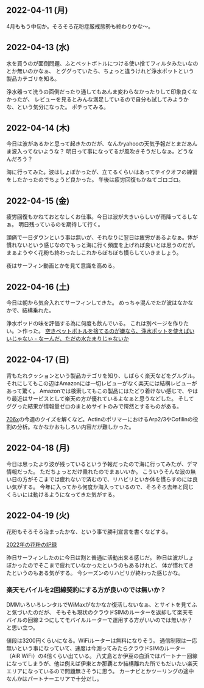 ## 2022-04-11 (月)

4月ももう中旬か。そろそろ花粉症厳戒態勢も終わりかな〜。

## 2022-04-13 (水)

水を買うのが面倒問題、ふとペットボトルにつける使い捨てフィルタみたいなのとか無いのかなぁ、
とググっていたら、ちょっと違うけれど浄水ポットという製品カテゴリを知る。

浄水器って洗うの面倒だったり通してもあんま変わらなかったりして印象良くなかったが、
レビューを見るとみんな満足しているので自分も試してみようかな、という気分になった。
ポチってみる。

## 2022-04-14 (木)

今日は波があるかと思って起きたのだが、なんかyahooの天気予報だとまだあんま波入ってないような？
明日って事になってるが風吹きそうだしなぁ。どうなんだろう？

海に行ってみた。波はしょぼかったが、立てるくらいはあってテイクオフの練習をしたかったのでちょうど良かった。
午後は疲労回復もかねてゴロゴロ。

## 2022-04-15 (金)

疲労回復もかねておとなしくお仕事。今日は波が大きいらしいが雨降ってるしなぁ。
明日残っているのを期待して行く。

頭痛で一日ダウンという事は無いが、それなりに翌日は疲労があるよなぁ。体が慣れないという感じなのでもっと海に行く頻度を上げれば良いとは思うのだが。
まぁようやく花粉も終わったしこれからぼちぼち慣らしていきましょう。

夜はサーフィン動画とかを見て意識を高める。

## 2022-04-16 (土)

今日は朝から気合入れてサーフィンしてきた。
めっちゃ混んでたが波はなかなかで、結構乗れた。

浄水ポッドの味を評価する為に何度も飲んでいる。
これは別ページを作りたい。＞作った。 [空きペットボトルを捨てるのが嫌なら、浄水ポットを使えばいいじゃない - なーんだ、ただの水たまりじゃないか](https://karino2.github.io/2022/04/16/purify_pot.html)

## 2022-04-17 (日)

背もたれクッションという製品カテゴリを知り、しばらく楽天などをグルグル。
それにしてもこの辺はAmazonには一切レビューがなく楽天には結構レビューがあって驚く。
Amazonでは検索してもこの製品にはたどり着けない感じで、やはり最近はサービスとして楽天の方が優れているよなぁと思うなどした。
そしてググった結果が情報量ゼロのまとめサイトのみで愕然とするものがある。

[706x](706x.md)の今週のクイズを解くなど。ActinのポリマーにおけるArp2/3やCofilinの役割の分析。なかなかおもしろい内容だが難しかった。

## 2022-04-18 (月)

今日は思ったより波が残っているという予報だったので海に行ってみたが、デマ情報だった。
ただちょっとだけ乗れたのでまぁいいか。
こういうそんな波の無い日の方がそこまでは疲れないで済むので、リハビリといか体を慣らすのには良い気がする。
今年に入ってから何度か海入っているので、そろそろ去年と同じくらいには動けるようになってきた気がする。

## 2022-04-19 (火)

花粉もそろそろ治まったかな、という事で勝利宣言を書くなどする。

[2022年の花粉の記録](2022年の花粉の記録.md)

昨日サーフィンしたのに今日は割と普通に活動出来る感じだ。
昨日は波がしょぼかったのでそこまで疲れていなかったというのもあるけれど、
体が慣れてきたというのもある気がする。
今シーズンのリハビリが終わった感じかな。

### 楽天モバイルを2回線契約にする方が良いのでは無いか？

DMMいろいろレンタルでWiMaxがなかなか復活しないなぁ、とサイトを見てふと気づいたのだが、
そもそも現状のクラウドSIMのルーターを返却して楽天モバイルの回線２つにしてモバイルルーターで運用する方がいいのでは無いか？
と思い立つ。

値段は3200円くらいになる。WiFiルーターは無料になりそう。
通信制限は一応無いという事になっていて、速度は今測ってみたらクラウドSIMのルーター（AiR WiFi）の4倍くらい出ている。
八丈島とか伊豆の白浜ではパートナー回線になってしまうが、他は例えば伊東とか那覇とか結構離れた所でもだいたい楽天エリアになっているので問題無さそうに思う。
カーナビとかツーリングの途中なんかはパートナーエリアで十分だし。